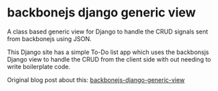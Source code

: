 backbonejs django generic view
==============================

A class based generic view for Django to handle the CRUD signals sent from backbonejs using
JSON. 

This Django site has a simple To-Do list app which uses the backbonsjs Django view to handle the
CRUD from the client side with out needing to write boilerplate code.

Original blog post about this: [backbonejs-django-generic-view](http://tomcoote.co.uk/javascript/backbonejs-django-generic-view/)